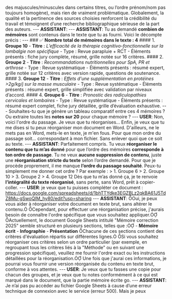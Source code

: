 des majuscules/minuscules dans certains titres, ou l’ordre prénom/nom pas toujours homogène), mais rien de vraiment problématique. Globalement, la qualité et la pertinence des sources choisies renforcent la crédibilité du travail et témoignent d’une recherche bibliographique sérieuse de la part des auteurs. --- **ASSISTANT**: --- **ASSISTANT**: Tu as demandé **combien de mémoires** sont contenus dans le texte que tu as fourni. Voici le décompte précis : --- ### ✅ **Nombre total de mémoires dans le texte : 4** #### 1. **Groupe 10** - **Titre** : *L’efficacité de la thérapie cognitivo-fonctionnelle sur la lombalgie non spécifique* - Type : Revue parapluie + RCT - Éléments présents : fiche jury complète, résumé, grille notée sur 16 critères. #### 2. **Groupe 2** - **Titre** : *Recommandations nutritionnelles pour SpA, PR et arthrose* - Type : Revue systématique - Éléments présents : résumé expert, grille notée sur 12 critères avec version rapide, questions de soutenance. #### 3. **Groupe 12** - **Titre** : *Effets d'une supplémentation en protéines >2g/kg/j sur la masse musculaire* - Type : Revue systématique - Éléments présents : résumé expert, grille simplifiée avec validation par niveaux d’accord. #### 4. **Groupe 6** - **Titre** : *Pronostic des radiculopathies cervicales et lombaires* - Type : Revue systématique - Éléments présents : résumé expert complet, fiche jury détaillée, grille d’évaluation exhaustive. --- Souhaites-tu que je génère un tableau comparatif entre ces 4 mémoires ? Ou extraire toutes les **notes sur 20** pour chaque mémoire ? --- **USER**: Non, voici l'ordre du passage. Je veux que tu réorganises... Enfin, je veux que tu me dises si tu peux réorganiser mon document en Word. D'ailleurs, ne le mets pas en Word, mets-le en texte, je m'en fous. Pour que mon ordre du passage soit... correspondant à mon fichier. Sans enlever quoi que ce soit au texte. --- **ASSISTANT**: Parfaitement compris. Tu veux **réorganiser le contenu que tu m’as donné** pour que l’ordre des mémoires **corresponde à ton ordre de passage**. Tu ne veux **aucune suppression de contenu**, juste une **réorganisation stricte du texte** selon l’ordre demandé. Pour que je procède proprement, il me manque **l’ordre du passage souhaité**. Peux-tu simplement me donner cet ordre ? Par exemple : > 1. Groupe 6 > 2. Groupe 10 > 3. Groupe 2 > 4. Groupe 12 Dès que tu m’as donné ça, je te renvoie **l’intégralité du texte réorganisé**, sans perte, sans Word, prêt à copier-coller. --- **USER**: je veux que tu puisses compléter ce document : https://docs.google.com/spreadsheets/d/1bhTTYdke3EGZBLz2qkBA61J5TdZ8Mu-gSwoQIM_hy80/edit?usp=sharing --- **ASSISTANT**: Oui, je peux vous aider à réorganiser votre document en texte brut, sans altérer le contenu. Cependant, pour effectuer une réorganisation précise, j'aurais besoin de connaître l'ordre spécifique que vous souhaitez appliquer. Actuellement, le document Google Sheets intitulé "Mémoire correction 2025" semble structuré en plusieurs sections, telles que : - **Mémoire écrit** - **Infographie** - **Présentation** Chacune de ces sections contient des critères d'évaluation répartis sur différentes lignes. Si vous souhaitez réorganiser ces critères selon un ordre particulier (par exemple, en regroupant tous les critères liés à la "Méthode" ou en suivant une progression spécifique), veuillez me fournir l'ordre exact ou les instructions détaillées pour la réorganisation. Une fois que j'aurai ces informations, je pourrai vous fournir une version réorganisée du contenu en texte brut, conforme à vos attentes. --- **USER**: Je veux que tu fasses une copie pour chacun des groupes, et je veux que tu notes conformément à ce qui est marqué dans le document, que la partie mémoire écrite go. --- **ASSISTANT**: Je n’ai pas pu accéder au fichier Google Sheets à cause d’une erreur technique de connexion avec le service (erreur 500). Mais je peux